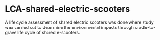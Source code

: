 # LCA-shared-electric-scooters
A life cycle assessment of shared electric scooters was done where study was carried out to determine the environmental impacts through cradle-to-grave life cycle of shared e-scooters.
